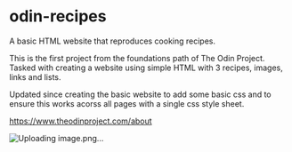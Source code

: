 # odin-recipes

A basic HTML website that reproduces cooking recipes.

This is the first project from the foundations path of The Odin Project.
Tasked with creating a website using simple HTML with 3 recipes, images, links and lists.

Updated since creating the basic website to add some basic css and to ensure this works acorss all pages with a single css style sheet.

https://www.theodinproject.com/about

![Uploading image.png…]()
